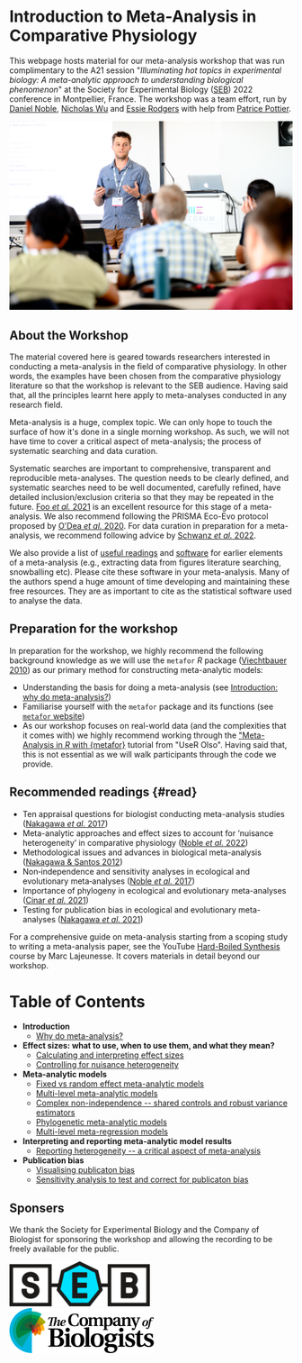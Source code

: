 # Introduction to Meta-Analysis in Comparative Physiology

This webpage hosts material for our meta-analysis workshop that was run complimentary to the A21 session "*Illuminating hot topics in experimental biology: A meta-analytic approach to understanding biological phenomenon*" at the Society for Experimental Biology ([SEB](https://www.sebiology.org/events/seb-annual-conference-2022.html)) 2022 conference in Montpellier, France. The workshop was a team effort, run by [Daniel Noble](https://biology.anu.edu.au/research/research-groups/noble-group-animal-ecophysiology-and-evolutionary-ecology), [Nicholas Wu](https://wunicholas.wixsite.com/home) and [Essie Rodgers](http://www.rodgerslab.com/the-team.html) with help from [Patrice Pottier](http://uat.bees.unsw.edu.au/our-people/patrice-pottier). 

![](./pic.JPG)

## About the Workshop
The material covered here is geared towards researchers interested in conducting a meta-analysis in the field of comparative physiology. In other words, the examples have been chosen from the comparative physiology literature so that the workshop is relevant to the SEB audience. Having said that, all the principles learnt here apply to meta-analyses conducted in any research field.

Meta-analysis is a huge, complex topic. We can only hope to touch the surface of how it's done in a single morning workshop. As such, we will not have time to cover a critical aspect of meta-analysis; the process of systematic searching and data curation. 

Systematic searches are important to comprehensive, transparent and reproducible meta-analyses. The question needs to be clearly defined, and systematic searches need to be well documented, carefully refined, have detailed inclusion/exclusion criteria so that they may be repeated in the future. [Foo *et al.* 2021](https://besjournals.onlinelibrary.wiley.com/doi/abs/10.1111/2041-210X.13654) is an excellent resource for this stage of a meta-analysis. We also recommend following the PRISMA Eco-Evo protocol proposed by [O'Dea *et al.* 2020](https://onlinelibrary.wiley.com/doi/abs/10.1111/brv.12721). For data curation in preparation for a meta-analysis, we recommend following advice by [Schwanz *et al.* 2022](https://journals.biologists.com/jeb/article/225/Suppl_1/jeb243295/274297/Best-practices-for-building-and-curating-databases).

We also provide a list of [useful readings](#read) and [software](https://daniel1noble.github.io/meta-workshop/software) for earlier elements of a meta-analysis (e.g., extracting data from figures literature searching, snowballing etc). Please cite these software in your meta-analysis. Many of the authors spend a huge amount of time developing and maintaining these free resources. They are as important to cite as the statistical software used to analyse the data. 

## **Preparation for the workshop**

In preparation for the workshop, we highly recommend the following background knowledge as we will use the `metafor` *R* package ([Viechtbauer 2010](https://www.jstatsoft.org/article/view/v036i03)) as our primary method for constructing meta-analytic models:

* Understanding the basis for doing a meta-analysis (see [Introduction: why do meta-analysis?](https://daniel1noble.github.io/meta-workshop/introduction-to-meta))
* Familiarise yourself with the `metafor` package and its functions (see [`metafor` website](https://wviechtb.github.io/metafor/))
* As our workshop focuses on real-world data (and the complexities that it comes with) we highly recommend working through the ["Meta-Analysis in *R* with {metafor}](https://www.youtube.com/watch?v=IkduL5iRdqo&t=1602s&ab_channel=UseROslo) tutorial from "UseR Olso". Having said that, this is not essential as we will walk participants through the code we provide. 

## **Recommended readings** {#read}

* Ten appraisal questions for biologist conducting meta-analysis studies ([Nakagawa *et al.* 2017](https://bmcbiol.biomedcentral.com/articles/10.1186/s12915-017-0357-7))
* Meta-analytic approaches and effect sizes to account for ‘nuisance heterogeneity’ in comparative physiology ([Noble *et al.* 2022](https://journals.biologists.com/jeb/article/225/Suppl_1/jeb243225/274278/Meta-analytic-approaches-and-effect-sizes-to))
* Methodological issues and advances in biological meta-analysis ([Nakagawa & Santos 2012](https://link.springer.com/article/10.1007/s10682-012-9555-5))
* Non‐independence and sensitivity analyses in ecological and evolutionary meta‐analyses ([Noble *et al.* 2017](https://onlinelibrary.wiley.com/doi/abs/10.1111/mec.14031))
* Importance of phylogeny in ecological and evolutionary meta-analyses ([Cinar *et al.* 2021](https://besjournals.onlinelibrary.wiley.com/doi/full/10.1111/2041-210X.13760))
* Testing for publication bias in ecological and evolutionary meta-analyses ([Nakagawa *et al.* 2021](https://besjournals.onlinelibrary.wiley.com/doi/full/10.1111/2041-210X.13724))

For a comprehensive guide on meta-analysis starting from a scoping study to writing a meta-analysis paper, see the YouTube [Hard-Boiled Synthesis](https://www.youtube.com/c/LajeunesseLab/featured) course by Marc Lajeunesse. It covers materials in detail beyond our workshop.

# **Table of Contents**

* **Introduction**
    + [Why do meta-analysis?](https://daniel1noble.github.io/meta-workshop/introduction-to-meta)
* **Effect sizes: what to use, when to use them, and what they mean?**
    + [Calculating and interpreting effect sizes](https://daniel1noble.github.io/meta-workshop/effect-size)
    + [Controlling for nuisance heterogeneity](https://daniel1noble.github.io/meta-workshop/nuis-het)
    <!-- + [Effect size assumptions and checking their suitability](https://daniel1noble.github.io/meta-workshop/effect-assume)-->
* **Meta-analytic models**
    + [Fixed vs random effect meta-analytic models](https://daniel1noble.github.io/meta-workshop/fixed-vs-random)
    + [Multi-level meta-analytic models](https://daniel1noble.github.io/meta-workshop/multi-level)
    + [Complex non-independence -- shared controls and robust variance estimators](https://daniel1noble.github.io/meta-workshop/complex-nonind)
    + [Phylogenetic meta-analytic models](https://daniel1noble.github.io/meta-workshop/phylo)
    + [Multi-level meta-regression models](https://daniel1noble.github.io/meta-workshop/metaregression)
* **Interpreting and reporting meta-analytic model results**
    <!--+ [Interpreting mean estimates on different scales]()-->
    + [Reporting heterogeneity -- a critical aspect of meta-analysis](https://daniel1noble.github.io/meta-workshop/het)
* **Publication bias**
    + [Visualising publicaton bias](https://daniel1noble.github.io/meta-workshop/pub-bias1)
    + [Sensitivity analysis to test and correct for publicaton bias](https://daniel1noble.github.io/meta-workshop/pub-bias2)
  
## **Sponsers**
We thank the Society for Experimental Biology and the Company of Biologist for sponsoring the workshop and allowing the recording to be freely available for the public.


[<img src = "./SEB_logo.png" alt = "SEB logo" height = "80"/>](https://www.sebiology.org/)
[<img src = "./CoB_logo.png" alt = "CoB logo" height = "80"/>](https://www.biologists.com/)



